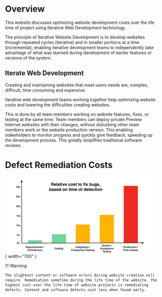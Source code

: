 # Overview

This website discusses optimizing website development costs over the life time of project using Iterative Web Development technology .

The principle of Iterative Website Development is to develop websites through repeated cycles (iterative) and in smaller portions at a time (incremental), enabling iterative development teams to independently take advantage of what was learned during development of earlier features or versions of the system.

## Iterate Web Development

Creating and maintaining websites that meet users needs are, complex, difficult, time consuming and expensive.

Iterative web development teams working together help optimizing website costs and lowering the difficulties creating websites.

This is done by all team members working on website features, fixes, or testing at the same time. Team members can deploy private Preview Internet websites with their changes, without disturbing other team members work or the website production version. This enabling stakeholders to monitor progress and quickly give feedback, speeding up the development process. This greatly simplifies traditional software reviews.

# Defect Remediation Costs

![bugFixChart](img/bugFixChart.jpg){ width="700" }

!!! Warning

    The slightest content or software errors during website creation will require  Remediation sometime during the life time of the website. The highest cost over the life time of website projects is remediating defects. Content and software defects cost less when found early.



